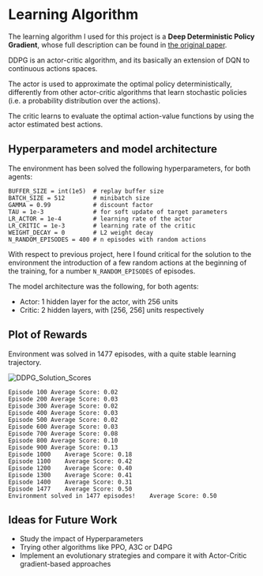 # Learning Algorithm

The learning algorithm I used for this project is a **Deep Deterministic Policy Gradient**, whose full description can be found in [the original paper](https://arxiv.org/pdf/1509.02971.pdf).

DDPG is an actor-critic algorithm, and its basically an extension of DQN to continuous actions spaces.

The actor is used to approximate the optimal policy deterministically, differently from other actor-critic algorithms that learn stochastic policies (i.e. a probability distribution over the actions).

The critic learns to evaluate the optimal action-value functions by using the actor estimated best actions.

## Hyperparameters and model architecture

The environment has been solved the following hyperparameters, for both agents:

```
BUFFER_SIZE = int(1e5)  # replay buffer size
BATCH_SIZE = 512        # minibatch size
GAMMA = 0.99            # discount factor
TAU = 1e-3              # for soft update of target parameters
LR_ACTOR = 1e-4         # learning rate of the actor 
LR_CRITIC = 1e-3        # learning rate of the critic
WEIGHT_DECAY = 0        # L2 weight decay
N_RANDOM_EPISODES = 400 # n episodes with random actions
```

With respect to previous project, here I found critical for the solution to the environment the introduction of a few random actions at the beginning of the training, for a number `N_RANDOM_EPISODES` of episodes.

The model architecture was the following, for both agents:

* Actor: 1 hidden layer for the actor, with 256 units
* Critic: 2 hidden layers, with [256, 256] units respectively

## Plot of Rewards

Environment was solved in 1477 episodes, with a quite stable learning trajectory.

![DDPG_Solution_Scores](/Users/max/Google_Drive/learning/MOOCs/DRLND-Udacity/drlnd_p3_collaboration_and_competition/images/scores.png)

```
Episode 100	Average Score: 0.02
Episode 200	Average Score: 0.03
Episode 300	Average Score: 0.02
Episode 400	Average Score: 0.03
Episode 500	Average Score: 0.02
Episode 600	Average Score: 0.03
Episode 700	Average Score: 0.08
Episode 800	Average Score: 0.10
Episode 900	Average Score: 0.13
Episode 1000	Average Score: 0.18
Episode 1100	Average Score: 0.42
Episode 1200	Average Score: 0.40
Episode 1300	Average Score: 0.41
Episode 1400	Average Score: 0.31
Episode 1477	Average Score: 0.50
Environment solved in 1477 episodes!	Average Score: 0.50
```




## Ideas for Future Work

- Study the impact of Hyperparameters
- Trying other algorithms like PPO, A3C or D4PG
- Implement an evolutionary strategies and compare it with Actor-Critic gradient-based approaches